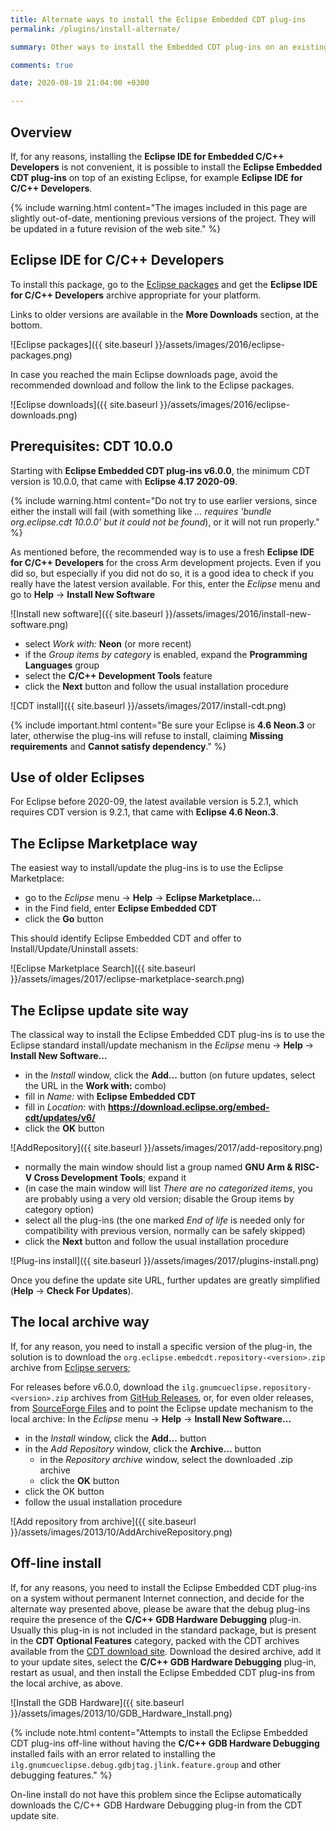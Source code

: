 ```yaml
---
title: Alternate ways to install the Eclipse Embedded CDT plug-ins
permalink: /plugins/install-alternate/

summary: Other ways to install the Embedded CDT plug-ins on an existing Eclipse.

comments: true

date: 2020-08-18 21:04:00 +0300

---
```


## Overview

If, for any reasons, installing the **Eclipse IDE for Embedded C/C++
Developers** is not convenient, it is possible to install the **Eclipse
Embedded CDT plug-ins** on top of an existing Eclipse, for example
**Eclipse IDE for C/C++ Developers**.

{% include warning.html content="The images included in this page are slightly
out-of-date, mentioning previous versions of the project. They will be
updated in a future revision of the web site." %}

## Eclipse IDE for C/C++ Developers

To install this package, go to the
[Eclipse packages](https://www.eclipse.org/downloads/eclipse-packages) and
get the **Eclipse IDE for C/C++ Developers** archive appropriate for your
platform.

Links to older versions are available in the **More Downloads** section,
at the bottom.

![Eclipse packages]({{ site.baseurl }}/assets/images/2016/eclipse-packages.png)

In case you reached the main Eclipse downloads page, avoid the recommended
download and follow the link to the Eclipse packages.

![Eclipse downloads]({{ site.baseurl }}/assets/images/2016/eclipse-downloads.png)

## Prerequisites: CDT 10.0.0

Starting with **Eclipse Embedded CDT plug-ins v6.0.0**, the minimum
CDT version is 10.0.0,  that came with **Eclipse 4.17 2020-09**.

{% include warning.html content="Do not
try to use earlier versions, since either the install will fail (with
something like _... requires 'bundle org.eclipse.cdt 10.0.0' but it could
not be found_), or it will not run properly." %}

As mentioned before, the recommended way is to use a fresh **Eclipse IDE
for C/C++ Developers** for the cross Arm development projects. Even if you
did so, but especially if you did not do so, it is a good idea to check
if you really have the latest version available. For this, enter the
_Eclipse_ menu and go to **Help** → **Install New Software**

![Install new software]({{ site.baseurl }}/assets/images/2016/install-new-software.png)

- select *Work with:* **Neon** (or more recent)
- if the *Group items by category* is enabled, expand the **Programming
Languages** group
- select the **C/C++ Development Tools** feature
- click the **Next** button and follow the usual installation procedure

![CDT install]({{ site.baseurl }}/assets/images/2017/install-cdt.png)

{% include important.html content="Be sure your Eclipse is **4.6 Neon.3** or
later, otherwise the plug-ins will refuse to install, claiming **Missing
requirements** and **Cannot satisfy dependency**." %}

## Use of older Eclipses

For Eclipse before 2020-09, the latest available version is 5.2.1, which
requires CDT version is 9.2.1, that came with **Eclipse 4.6 Neon.3**.

## The Eclipse Marketplace way

The easiest way to install/update the plug-ins is to use the Eclipse Marketplace:

- go to the _Eclipse_ menu → **Help** → **Eclipse Marketplace...**
- in the Find field, enter **Eclipse Embedded CDT**
- click the **Go** button

This should identify Eclipse Embedded CDT and offer to Install/Update/Uninstall
assets:

![Eclipse Marketplace Search]({{ site.baseurl }}/assets/images/2017/eclipse-marketplace-search.png)

## The Eclipse update site way

The classical way to install the Eclipse Embedded CDT plug-ins is to
use the Eclipse standard install/update mechanism in the
_Eclipse_ menu → **Help** → **Install New Software...**

- in the *Install* window, click the **Add...** button (on future
  updates, select the URL in the **Work with:** combo)
- fill in *Name:* with **Eclipse Embedded CDT**
- fill in *Location:* with **https://download.eclipse.org/embed-cdt/updates/v6/**
- click the **OK** button

![AddRepository]({{ site.baseurl }}/assets/images/2017/add-repository.png)

- normally the main window should list a group named
  **GNU Arm & RISC-V Cross Development Tools**; expand it
- (in case the main window will list *There are no categorized items*,
  you are probably using a very old version; disable the Group items
  by category option)
- select all the plug-ins (the one marked *End of life* is needed only
  for compatibility with previous version, normally can be safely skipped)
- click the **Next** button and follow the usual installation procedure

![Plug-ins install]({{ site.baseurl }}/assets/images/2017/plugins-install.png)

Once you define the update site URL, further updates are greatly
simplified (**Help** → **Check For Updates**).

## The local archive way

If, for any reason, you need to install a specific version of the plug-in,
the solution is to download the
`org.eclipse.embedcdt.repository-<version>.zip` archive from
[Eclipse servers](https://projects.eclipse.org/projects/iot.embed-cdt/governance/);

For releases before v6.0.0, download the
`ilg.gnumcueclipse.repository-<version>.zip` archives from
[GitHub Releases](https://github.com/eclipse-embed-cdt/eclipse-plugins/releases),
or, for even older releases, from
[SourceForge Files](https://sourceforge.net/projects/gnuarmeclipse/files/Current%20Releases/)
and to point the Eclipse update mechanism to the local archive:
In the _Eclipse_ menu → **Help** → **Install New Software...**

- in the *Install* window, click the **Add...** button
- in the *Add Repository* window, click the **Archive...** button
  - in the *Repository archive* window, select the downloaded .zip archive
  - click the **OK** button
- click the OK button
- follow the usual installation procedure

![Add repository from archive]({{ site.baseurl }}/assets/images/2013/10/AddArchiveRepository.png)

## Off-line install

If, for any reasons, you need to install the Eclipse Embedded CDT plug-ins
on a system without permanent Internet connection, and decide for the
alternate way presented above, please be aware that the debug plug-ins
require the presence of the **C/C++ GDB Hardware Debugging** plug-in.
Usually this plug-in is not included in the standard package, but is
present in the **CDT Optional Features** category, packed with the
CDT archives available from the
[CDT download site](https://www.eclipse.org/cdt/downloads.php).
Download the desired archive, add it to your update sites, select the
**C/C++ GDB Hardware Debugging** plug-in, restart as usual, and then
install the Eclipse Embedded CDT plug-ins from the local archive, as above.

![Install the GDB Hardware]({{ site.baseurl }}/assets/images/2013/10/GDB_Hardware_Install.png)

{% include note.html content="Attempts to install the Eclipse Embedded CDT
plug-ins off-line
without having the **C/C++ GDB Hardware Debugging** installed fails
with an error related to installing the
`ilg.gnumcueclipse.debug.gdbjtag.jlink.feature.group` and other
debugging features." %}

On-line install do not have this problem since the Eclipse automatically
downloads the C/C++ GDB Hardware Debugging plug-in from the CDT update site.
